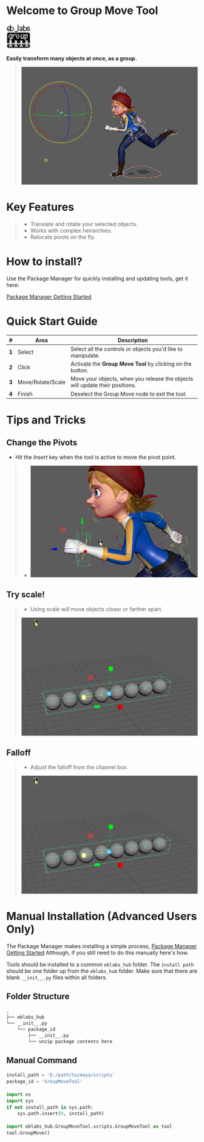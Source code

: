 # Welcome to Group Move Tool

<img src="https://raw.githubusercontent.com/eblabs/eblabs_community/master/docs/GroupMoveTool/data/eblabs_groupMoveTool.png" alt="image" width="64px" />

**Easily transform many objects at once, as a group.**
> <img src="https://raw.githubusercontent.com/eblabs/eblabs_community/master/docs/GroupMoveTool/data/GroupMoveTool_Basics.gif" alt="image" />

# Key Features
> * Translate and rotate your selected objects.
> * Works with complex heirarchies. 
> * Relocate pivots on the fly.

# How to install?
Use the Package Manager for quickly installing and updating tools, get it here:

[Package Manager Getting Started](https://eblabs.com/package-manager-quick-install-beta/)


# Quick Start Guide
| # | Area | Description | 
| --- | --- |--- |
| **1** | Select | Select all the controls or objects you'd like to manipulate. |
| **2** | Click | Activate the **Group Move Tool** by clicking on the button. |
| **3** | Move/Rotate/Scale | Move your objects, when you release the objects will update their positions.  |
| **4** | Finish | Deselect the Group Move node to exit the tool. |

# Tips and Tricks

## Change the Pivots
* Hit the *Insert* key when the tool is active to move the pivot point.
> * <img src="https://raw.githubusercontent.com/eblabs/eblabs_community/master/docs/GroupMoveTool/data/GroupMoveTool_Insert.gif" alt="image" />

## Try scale!
> * Using scale will move objects closer or farther apart. 
> <img src="https://raw.githubusercontent.com/eblabs/eblabs_community/master/docs/GroupMoveTool/data/GroupMoveTool_Scale.gif" alt="image" />

## Falloff
> * Adjust the falloff from the channel box.
> <img src="https://raw.githubusercontent.com/eblabs/eblabs_community/master/docs/GroupMoveTool/data/GroupMoveTool_Scale.gif" alt="image" />


# Manual Installation (Advanced Users Only)

The Package Manager makes installing a simple process, [Package Manager Getting Started](https://eblabs.com/package-manager-quick-install-beta/)
Although, if you still need to do this manually here's how. 

Tools should be installed to a common `eblabs_hub` folder. The `install path` should be one folder up from the `eblabs_hub` folder. Make sure that there are blank `__init__.py` files within all folders.

## Folder Structure
```
.
├── eblabs_hub
└── __init__.py
    └── package_id
        ├── __init__.py
        └── unzip package contents here
```

## Manual Command
```python
install_path = 'E:/path/to/maya/scripts'
package_id = 'GroupMoveTool'

import os
import sys
if not install_path in sys.path:
    sys.path.insert(0, install_path)

import eblabs_hub.GroupMoveTool.scripts.GroupMoveTool as tool
tool.GroupMove()
```


